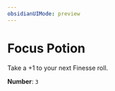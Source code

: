 ```yaml
---
obsidianUIMode: preview
---
```

# Focus Potion

Take a +1 to your next Finesse roll.

**Number**: `3`